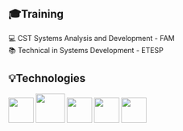 <div>
  <h2>🎓Training </h2>
💻 CST Systems Analysis and Development - FAM <br>
📚 Technical in Systems Development - ETESP <br>
  <h2>💡Technologies </h2>
<div> 
  <img src=https://img.icons8.com/?size=100&id=90519&format=png&color=000000 width="50"/>
  <img src=https://img.icons8.com/?size=100&id=13679&format=png&color=000000 width="58"/>
  <img src=https://img.icons8.com/?size=100&id=scxsUnmdXhbU&format=png&color=228BE6 width="50"/>
  <img src=https://img.icons8.com/?size=100&id=108784&format=png&color=000000 width="50"/>
  <img src=https://img.icons8.com/?size=100&id=qGUfLiYi1bRN&format=png&color=000000 width="50"/>
</div>

